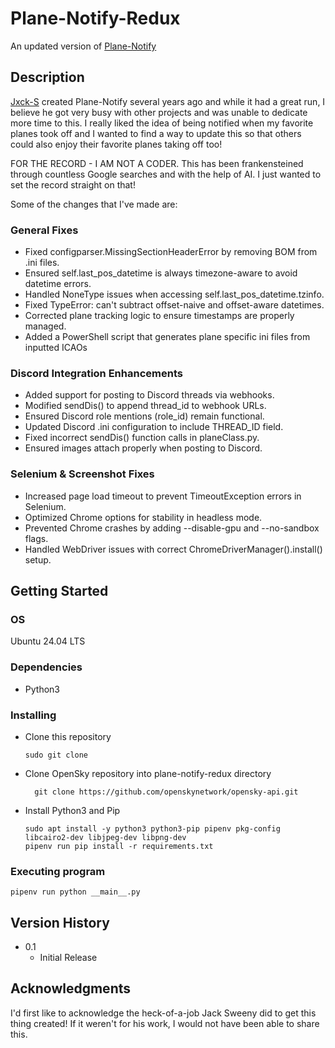 # Plane-Notify-Redux

An updated version of [Plane-Notify](https://github.com/Jxck-S/plane-notify)

## Description

[Jxck-S](https://github.com/Jxck-S) created Plane-Notify several years ago and while it had a great run, I believe he got very busy with other projects and was unable to dedicate more time to this. I really liked the idea of being notified when my favorite planes took off and I wanted to find a way to update this so that others could also enjoy their favorite planes taking off too! 

FOR THE RECORD - I AM NOT A CODER. This has been frankensteined through countless Google searches and with the help of AI. I just wanted to set the record straight on that!

Some of the changes that I've made are:
### General Fixes
* Fixed configparser.MissingSectionHeaderError by removing BOM from .ini files.
* Ensured self.last_pos_datetime is always timezone-aware to avoid datetime errors.
* Handled NoneType issues when accessing self.last_pos_datetime.tzinfo.
* Fixed TypeError: can't subtract offset-naive and offset-aware datetimes.
* Corrected plane tracking logic to ensure timestamps are properly managed.
* Added a PowerShell script that generates plane specific ini files from inputted ICAOs
### Discord Integration Enhancements
* Added support for posting to Discord threads via webhooks.
* Modified sendDis() to append thread_id to webhook URLs.
* Ensured Discord role mentions (role_id) remain functional.
* Updated Discord .ini configuration to include THREAD_ID field.
* Fixed incorrect sendDis() function calls in planeClass.py.
* Ensured images attach properly when posting to Discord.
### Selenium & Screenshot Fixes
* Increased page load timeout to prevent TimeoutException errors in Selenium.
* Optimized Chrome options for stability in headless mode.
* Prevented Chrome crashes by adding --disable-gpu and --no-sandbox flags.
* Handled WebDriver issues with correct ChromeDriverManager().install() setup.

## Getting Started

### OS

Ubuntu 24.04 LTS

### Dependencies

* Python3

### Installing

* Clone this repository
  ```
  sudo git clone 
  ```
* Clone OpenSky repository into plane-notify-redux directory
  ```
    git clone https://github.com/openskynetwork/opensky-api.git
  ```
* Install Python3 and Pip
  ```
  sudo apt install -y python3 python3-pip pipenv pkg-config libcairo2-dev libjpeg-dev libpng-dev
  pipenv run pip install -r requirements.txt
  ```

### Executing program

```
pipenv run python __main__.py
```

## Version History

* 0.1
    * Initial Release

## Acknowledgments

I'd first like to acknowledge the heck-of-a-job Jack Sweeny did to get this thing created! If it weren't for his work, I would not have been able to share this. 